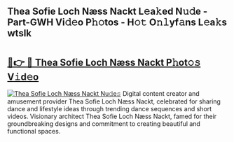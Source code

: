## Thea Sofie Loch Næss Nackt L𝚎a𝚔ed N𝚞𝚍e - Part-GWH Vi𝚍𝚎o P𝚑𝚘tos - H𝚘𝚝 O𝚗𝚕yf𝚊ns L𝚎a𝚔s wtslk

# <h2><a href="http://kfexmub.oniu.top/?m=Thea+Sofie+Loch+N%c3%a6ss+Nackt">🔗👉 🔴 Thea Sofie Loch Næss Nackt P𝚑ot𝚘𝚜 V𝚒d𝚎o</a></h2>

[![Thea Sofie Loch Næss Nackt Nu𝚍e𝚜](https://i.imgur.com/0qMVB7G.gif)](http://kfexmub.oniu.top/?m=Thea+Sofie+Loch+N%c3%a6ss+Nackt)
Digital content creator and amusement provider Thea Sofie Loch Næss Nackt, celebrated for sharing dance and lifestyle ideas through trending dance sequences and short videos. Visionary architect Thea Sofie Loch Næss Nackt, famed for their groundbreaking designs and commitment to creating beautiful and functional spaces.  
